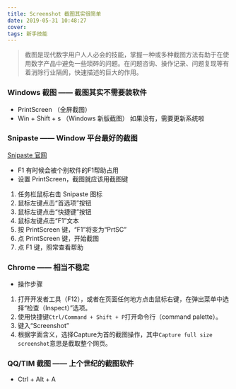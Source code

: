```yaml
---
title: Screenshot 截图其实很简单
date: 2019-05-31 10:48:27
cover: 
tags: 新手技能
---
```

> 截图是现代数字用户人人必会的技能，掌握一种或多种截图方法有助于在使用数字产品中避免一些琐碎的问题。在问题咨询、操作记录、问题复现等有着消除行业隔阂，快速描述的巨大的作用。

<!-- more -->

### Windows 截图 —— 截图其实不需要装软件
- PrintScreen （全屏截图）
- Win + Shift + s （Windows 新版截图）
如果没有，需要更新系统啦

### Snipaste —— Window 平台最好的截图
[Snipaste 官网]("https://www.snipaste.com/")
- F1 
有时候会被个别软件的F1帮助占用
- 设置 PrintScreen，截图就应该用截图键
1. 任务栏鼠标右击 Snipaste 图标
1. 鼠标左键点击“首选项”按钮
1. 鼠标左键点击“快捷键”按钮
1. 鼠标左键点击“F1”文本
1. 按 PrintScreen 键，“F1”将变为“PrtSC”
1. 点 PrintScreen 键，开始截图
1. 点 F1 键，照常查看帮助

### Chrome —— 相当不稳定
- 操作步骤
1. 打开开发者工具（F12），或者在页面任何地方点击鼠标右键，在弹出菜单中选择“检查（Inspect）”选项。
1. 使用快捷键`Ctrl/Command + Shift + P`打开命令行（command palette）。
1. 键入“Screenshot”
1. 根据字面含义，选择Capture为首的截图操作，其中`Capture full size screenshot`意思是截取整个网页。

### QQ/TIM 截图 —— 上个世纪的截图软件
- Ctrl + Alt + A
